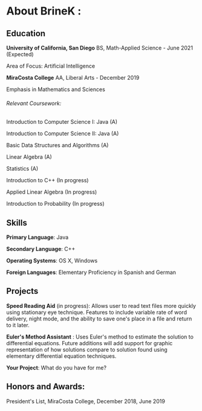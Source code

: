 # About BrineK :

## Education

**University of California, San Diego** BS, Math-Applied Science - June 2021 (Expected)

Area of Focus: Artificial Intelligence

**MiraCosta College** AA, Liberal Arts - December 2019

Emphasis in Mathematics and Sciences

###### Relevant Coursework:
Introduction to Computer Science I: Java (A) 

Introduction to Computer Science II: Java (A)

Basic Data Structures and Algorithms (A)

Linear Algebra (A)

Statistics (A)

Introduction to C++ (In progress)

Applied Linear Algebra (In progress)

Introduction to Probability (In progress)

## Skills
**Primary Language**: Java

**Secondary Language**: C++

**Operating Systems**: OS X, Windows

**Foreign Languages**: Elementary Proficiency in Spanish and German

## Projects
**Speed Reading Aid** (in progress): Allows user to read text files more quickly using stationary eye technique. Features
to include variable rate of word delivery, night mode, and the ability to save one's place in a file and return to it 
later. 

**Euler's Method Assistant** : Uses Euler's method to estimate the solution to differential equations. Future additions
will add support for graphic representation of how solutions compare to solution found using elementary differential 
equation techniques.

**Your Project**: What do you have for me?

## Honors and Awards:
  President's List, MiraCosta College,  December 2018, June 2019
